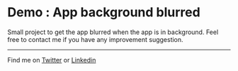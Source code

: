 # Demo : App background blurred

Small project to get the app blurred when the app is in background.
Feel free to contact me if you have any improvement suggestion.

---

Find me on [Twitter](https://twitter.com/njac_webd)
or [Linkedin](https://www.linkedin.com/in/jacquetnicolas/)
